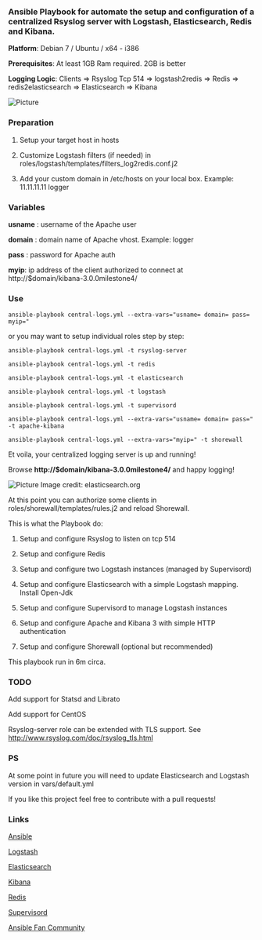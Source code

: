 ### Ansible Playbook for automate the setup and configuration of a centralized Rsyslog server with Logstash, Elasticsearch, Redis and Kibana.

**Platform**: Debian 7 / Ubuntu / x64 - i386

**Prerequisites**: At least 1GB Ram required. 2GB is better

**Logging Logic**: Clients => Rsyslog Tcp 514 => logstash2redis => Redis => redis2elasticsearch => Elasticsearch => Kibana

![Picture](http://www.servermanaged.it/wp-content/uploads/2013/10/Setup-Logstash-Elasticsearch-Kibana.png)

### Preparation

1. Setup your target host in hosts

2. Customize Logstash filters (if needed) in roles/logstash/templates/filters_log2redis.conf.j2

3. Add your custom domain in /etc/hosts on your local box. Example: 11.11.11.11 logger

### Variables

**usname** : username of the Apache user 

**domain** : domain name of Apache vhost. Example: logger

**pass** : password for Apache auth

**myip**: ip address of the client authorized to connect at http://$domain/kibana-3.0.0milestone4/

### Use

`ansible-playbook central-logs.yml --extra-vars="usname= domain= pass= myip="`

or you may want to setup individual roles step by step:

`ansible-playbook central-logs.yml -t rsyslog-server`

`ansible-playbook central-logs.yml -t redis`

`ansible-playbook central-logs.yml -t elasticsearch`

`ansible-playbook central-logs.yml -t logstash`

`ansible-playbook central-logs.yml -t supervisord`

`ansible-playbook central-logs.yml --extra-vars="usname= domain= pass=" -t apache-kibana`

`ansible-playbook central-logs.yml --extra-vars="myip=" -t shorewall`

Et voila, your centralized logging server is up and running!

Browse **http://$domain/kibana-3.0.0milestone4/** and happy logging!

![Picture](http://www.elasticsearch.org/content/uploads/2013/08/BQIielHCAAAs2So.png)
Image credit: elasticsearch.org

At this point you can authorize some clients in roles/shorewall/templates/rules.j2 and reload Shorewall.

This is what the Playbook do:

1. Setup and configure Rsyslog to listen on tcp 514

2. Setup and configure Redis

3. Setup and configure two Logstash instances (managed by Supervisord)

4. Setup and configure Elasticsearch with a simple Logstash mapping. Install Open-Jdk

5. Setup and configure Supervisord to manage Logstash instances

6. Setup and configure Apache and Kibana 3 with simple HTTP authentication

7. Setup and configure Shorewall (optional but recommended)

This playbook run in 6m circa.

### TODO

Add support for Statsd and Librato

Add support for CentOS

Rsyslog-server role can be extended with TLS support. See http://www.rsyslog.com/doc/rsyslog_tls.html


### PS

At some point in future you will need to update Elasticsearch and Logstash version in vars/default.yml

If you like this project feel free to contribute with a pull requests!

### Links

[Ansible](http://www.ansibleworks.com/)

[Logstash](http://www.logstash.net/)

[Elasticsearch](http://www.elasticsearch.org/)

[Kibana](http://www.elasticsearch.org/overview/kibana/)

[Redis](http://redis.io/)

[Supervisord](http://supervisord.org/)

[Ansible Fan Community](https://plus.google.com/u/0/communities/108222183653550371543)

